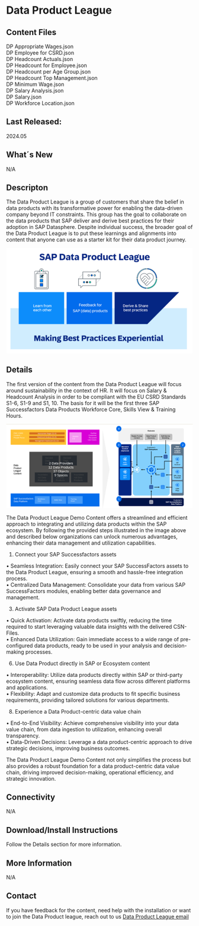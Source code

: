 # Data Product League

## Content Files
DP Appropriate Wages.json <br>
DP Employee for CSRD.json <br>
DP Headcount Actuals.json <br>
DP Headcount for Employee.json <br>
DP Headcount per Age Group.json <br>
DP Headcount Top Management.json <br>
DP Minimum Wage.json <br>
DP Salary Analysis.json <br>
DP Salary.json <br>
DP Workforce Location.json <br>

## Last Released:
2024.05

## What´s New
N/A

## Descripton
The Data Product League is a group of customers that share the belief in data products with its transformative power for enabling the data-driven company beyond IT constraints. This group has the goal to collaborate on the data products that SAP deliver and derive best practices for their adoption in SAP Datasphere. Despite individual success, the broader goal of the Data Product League is to put these learnings and alignments into content that anyone can use as a starter kit for their data product journey. 

![SAP Data product League Content](SAP_CC_DSP_Data_Product_League1.png)

## Details
The first version of the content from the Data Product League will focus around sustainability in the context of HR. It will focus on Salary & Headcount Analysis in order to be compliant with the EU CSRD Standards S1-6, S1-9 and S1, 10. The basis for it will be the first three SAP Successfactors Data Products Workforce Core, Skills View & Training Hours.  

![SAP Data product League Architecture](SAP_CC_DSP_Data_Product_League2.png)

The Data Product League Demo Content offers a streamlined and efficient approach to integrating and utilizing data products within the SAP ecosystem. By following the provided steps illustrated in the image above and described below organizations can unlock numerous advantages, enhancing their data management and utilization capabilities.
1.	Connect your SAP Successfactors assets
   
•	Seamless Integration: Easily connect your SAP SuccessFactors assets to the Data Product League, ensuring a smooth and hassle-free integration process.<br>
• Centralized Data Management: Consolidate your data from various SAP SuccessFactors modules, enabling better data governance and management.

3.	Activate SAP Data Product League assets
   
•	Quick Activation: Activate data products swiftly, reducing the time required to start leveraging valuable data insights with the delivered CSN-Files.<br>
•	Enhanced Data Utilization: Gain immediate access to a wide range of pre-configured data products, ready to be used in your analysis and decision-making processes.

6.	Use Data Product directly in SAP or Ecosystem content
   
•	Interoperability: Utilize data products directly within SAP or third-party ecosystem content, ensuring seamless data flow across different platforms and applications.<br>
•	Flexibility: Adapt and customize data products to fit specific business requirements, providing tailored solutions for various departments.

8.	Experience a Data Product-centric data value chain
   
•	End-to-End Visibility: Achieve comprehensive visibility into your data value chain, from data ingestion to utilization, enhancing overall transparency.<br>
•	Data-Driven Decisions: Leverage a data product-centric approach to drive strategic decisions, improving business outcomes.

The Data Product League Demo Content not only simplifies the process but also provides a robust foundation for a data product-centric data value chain, driving improved decision-making, operational efficiency, and strategic innovation. 


## Connectivity
N/A

## Download/Install Instructions
Follow the Details section for more information. 

## More Information
N/A

## Contact
If you have feedback for the content, need help with the installation or want to join the Data Product league, reach out to us [Data Product League email](dataproductleague@sap.com)  
